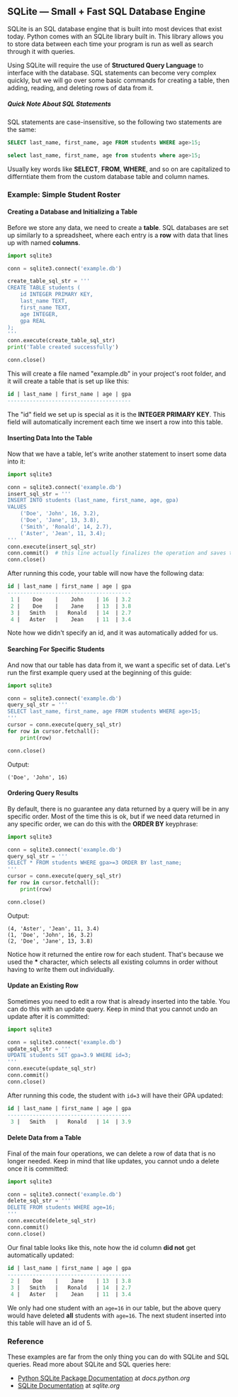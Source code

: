 ## SQLite — Small + Fast SQL Database Engine

SQLite is an SQL database engine that is built into most devices that exist today. Python comes with an SQLite library built in. This library allows you to store data between each time your program is run as well as search through it with queries.

Using SQLite will require the use of **Structured Query Language** to interface with the database. SQL statements can become very complex quickly, but we will go over some basic commands for creating a table, then adding, reading, and deleting rows of data from it.

##### Quick Note About SQL Statements

SQL statements are case-insensitive, so the following two statements are the same:

```SQL
SELECT last_name, first_name, age FROM students WHERE age>15;
```

```SQL
select last_name, first_name, age from students where age>15;
```

Usually key words like **SELECT**, **FROM**, **WHERE**, and so on are capitalized to differntiate them from the custom database table and column names.

### Example: Simple Student Roster

#### Creating a Database and Initializing a Table

Before we store any data, we need to create a **table**. SQL databases are set up similarly to a spreadsheet, where each entry is a **row** with data that lines up with named **columns**.

```python
import sqlite3

conn = sqlite3.connect('example.db')

create_table_sql_str = '''
CREATE TABLE students (
    id INTEGER PRIMARY KEY,
    last_name TEXT,
    first_name TEXT,
    age INTEGER,
    gpa REAL
);
'''
conn.execute(create_table_sql_str)
print('Table created successfully')

conn.close()
```

This will create a file named "example.db" in your project's root folder, and it will create a table that is set up like this:

```sql
id | last_name | first_name | age | gpa
---------------------------------------
```

The "id" field we set up is special as it is the **INTEGER PRIMARY KEY**. This field will automatically increment each time we insert a row into this table.

#### Inserting Data Into the Table

Now that we have a table, let's write another statement to insert some data into it:

```python
import sqlite3

conn = sqlite3.connect('example.db')
insert_sql_str = '''
INSERT INTO students (last_name, first_name, age, gpa)
VALUES
    ('Doe', 'John', 16, 3.2),
    ('Doe', 'Jane', 13, 3.8),
    ('Smith', 'Ronald', 14, 2.7),
    ('Aster', 'Jean', 11, 3.4);
'''
conn.execute(insert_sql_str)
conn.commit()  # this line actually finalizes the operation and saves to disk
conn.close()
```

After running this code, your table will now have the following data:

```SQL
id | last_name | first_name | age | gpa
---------------------------------------
 1 |    Doe    |    John    | 16  | 3.2
 2 |    Doe    |    Jane    | 13  | 3.8
 3 |   Smith   |   Ronald   | 14  | 2.7
 4 |   Aster   |    Jean    | 11  | 3.4

```

Note how we didn't specify an id, and it was automatically added for us.

#### Searching For Specific Students

And now that our table has data from it, we want a specific set of data. Let's run the first example query used at the beginning of this guide:

```python
import sqlite3

conn = sqlite3.connect('example.db')
query_sql_str = '''
SELECT last_name, first_name, age FROM students WHERE age>15;
'''
cursor = conn.execute(query_sql_str)
for row in cursor.fetchall():
    print(row)

conn.close()
```

Output:

```
('Doe', 'John', 16)
```

#### Ordering Query Results

By default, there is no guarantee any data returned by a query will be in any specific order. Most of the time this is ok, but if we need data returned in any specific order, we can do this with the **ORDER BY** keyphrase:

```python
import sqlite3

conn = sqlite3.connect('example.db')
query_sql_str = '''
SELECT * FROM students WHERE gpa>=3 ORDER BY last_name;
'''
cursor = conn.execute(query_sql_str)
for row in cursor.fetchall():
    print(row)

conn.close()
```

Output:

```
(4, 'Aster', 'Jean', 11, 3.4)
(1, 'Doe', 'John', 16, 3.2)
(2, 'Doe', 'Jane', 13, 3.8)
```

Notice how it returned the entire row for each student. That's because we used the **\*** character, which selects all existing columns in order without having to write them out individually.

#### Update an Existing Row

Sometimes you need to edit a row that is already inserted into the table. You can do this with an update query. Keep in mind that you cannot undo an update after it is committed:

```python
import sqlite3

conn = sqlite3.connect('example.db')
update_sql_str = '''
UPDATE students SET gpa=3.9 WHERE id=3;
'''
conn.execute(update_sql_str)
conn.commit()
conn.close()
```

After running this code, the student with `id=3` will have their GPA updated:

```SQL
id | last_name | first_name | age | gpa
---------------------------------------
 3 |   Smith   |   Ronald   | 14  | 3.9
```

#### Delete Data from a Table

Final of the main four operations, we can delete a row of data that is no longer needed. Keep in mind that like updates, you cannot undo a delete once it is committed:

```python
import sqlite3

conn = sqlite3.connect('example.db')
delete_sql_str = '''
DELETE FROM students WHERE age=16;
'''
conn.execute(delete_sql_str)
conn.commit()
conn.close()
```

Our final table looks like this, note how the id column **did not** get automatically updated:

```SQL
id | last_name | first_name | age | gpa
---------------------------------------
 2 |    Doe    |    Jane    | 13  | 3.8
 3 |   Smith   |   Ronald   | 14  | 2.7
 4 |   Aster   |    Jean    | 11  | 3.4
```

We only had one student with an `age=16` in our table, but the above query would have deleted **all** students with `age=16`. The next student inserted into this table will have an id of 5.

### Reference

These examples are far from the only thing you can do with SQLite and SQL queries. Read more about SQLite and SQL queries here:

-   [Python SQLite Package Documentation](https://docs.python.org/3/library/sqlite3.html) at _docs.python.org_
-   [SQLite Documentation](https://www.sqlite.org/docs.html) at _sqlite.org_
